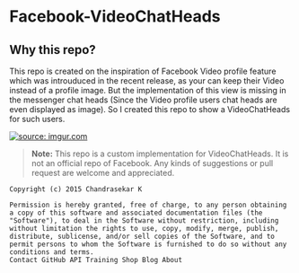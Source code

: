 # Facebook-VideoChatHeads

Why this repo?
--------------

This repo is created on the inspiration of Facebook Video profile feature which was introuduced in the recent release, as your can keep their Video instead of a profile image. But the implementation of this view is missing in the messenger chat heads (Since the Video profile users chat heads are even displayed as image). So I created this repo to show a VideoChatHeads for such users. 


<a href="http://imgur.com/biUpeZp"><img src="http://i.imgur.com/biUpeZp.gif" title="source: imgur.com" /></a>


> **Note:** This repo is a custom implementation for VideoChatHeads. It is not an official repo of Facebook. Any kinds of suggestions or pull request are welcome and appreciated.

```
Copyright (c) 2015 Chandrasekar K

Permission is hereby granted, free of charge, to any person obtaining
a copy of this software and associated documentation files (the
"Software"), to deal in the Software without restriction, including
without limitation the rights to use, copy, modify, merge, publish,
distribute, sublicense, and/or sell copies of the Software, and to
permit persons to whom the Software is furnished to do so without any conditions and terms.
Contact GitHub API Training Shop Blog About

```
